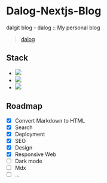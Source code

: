 # Dalog-Nextjs-Blog
 dalgit blog - dalog :: My personal blog 
> [dalog](https://www.dalgit.space/)


## Stack
- <img src="https://img.shields.io/badge/TypeScript-3178C6?style=flat-square&logo=TypeScript&logoColor=white" />
- <img src="https://img.shields.io/badge/Next.js-000000?style=flat-square&logo=Next.js&logoColor=white" />
- <img src="https://img.shields.io/badge/styled components-DB7093?style=flat-square&logo=styled-components&logoColor=white" />
          

## Roadmap
- [x] Convert Markdown to HTML
- [x] Search
- [x] Deployment
- [x] SEO
- [x] Design
- [x] Responsive Web
- [ ] Dark mode
- [ ] Mdx
- [ ] ...
